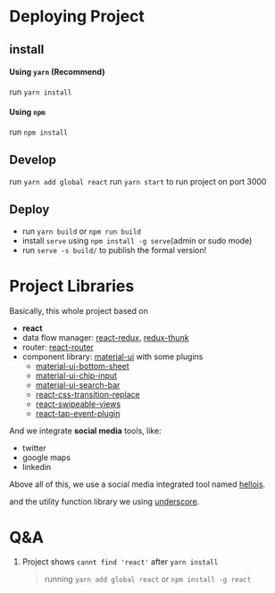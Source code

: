 # Deploying Project

## install
#### Using `yarn` (**Recommend**)
run `yarn install`

#### Using `npm` 
run `npm install`

## Develop
run `yarn add global react`
run `yarn start` to run project on port 3000

## Deploy

- run `yarn build` or `npm run build`
- install `serve` using `npm install -g serve`(admin or sudo mode)
- run `serve -s build/` to publish the formal version!




# Project Libraries

Basically, this whole project based on 

- **react**
- data flow manager: [react-redux](https://github.com/reactjs/react-redux), [redux-thunk](https://github.com/gaearon/redux-thunk)
- router: [react-router](https://github.com/ReactTraining/react-router)
- component library: [material-ui](http://www.material-ui.com/) with some plugins
  - [material-ui-bottom-sheet](https://github.com/TeamWertarbyte/material-ui-bottom-sheet)
  - [material-ui-chip-input](https://github.com/TeamWertarbyte/material-ui-chip-input)
  - [material-ui-search-bar](https://github.com/TeamWertarbyte/material-ui-search-bar)
  - [react-css-transition-replace](https://github.com/marnusw/react-css-transition-replace)
  - [react-swipeable-views](https://github.com/oliviertassinari/react-swipeable-views)
  - [react-tap-event-plugin](https://github.com/zilverline/react-tap-event-plugin)

And we integrate **social media** tools, like:

- twitter
- google maps
- linkedin

Above all of this, we use a social media integrated tool named [hellojs](https://github.com/MrSwitch/hello.js).

and the utility function library we using [underscore](https://github.com/jashkenas/underscore).

# Q&A

1. Project shows `cannt find 'react'` after `yarn install`

   > running `yarn add global react` or `npm install -g react`

